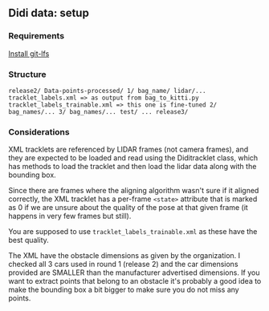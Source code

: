 ## Didi data: setup

### Requirements

[Install git-lfs](https://github.com/git-lfs/git-lfs/wiki/Installation)

### Structure

`release2/
  Data-points-processed/
   1/
    bag_name/
     lidar/...
     tracklet_labels.xml => as output from bag_to_kitti.py
     tracklet_labels_trainable.xml => this one is fine-tuned
   2/
    bag_names/...
   3/
    bag_names/...
   test/
    ...
  release3/
`

### Considerations

XML tracklets are referenced by LIDAR frames (not camera frames), and they are expected to be loaded and read using the Diditracklet class, which has methods to load the tracklet and then load the lidar data along with the bounding box.

Since there are frames where the aligning algorithm wasn't sure if it aligned correctly, the XML tracklet has a per-frame `<state>` attribute that is marked as 0 if we are unsure about the quality of the pose at that given frame (it happens in very few frames but still).

You are supposed to use `tracklet_labels_trainable.xml` as these have the best quality.

The XML have the obstacle dimensions as given by the organization. I checked all 3 cars used in round 1 (release 2) and the car dimensions provided are SMALLER than the manufacturer advertised dimensions. If you want to extract points that belong to an obstacle it's probably a good idea to make the bounding box a bit bigger to make sure you do not miss any points.
